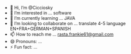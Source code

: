 - 👋 Hi, I’m @Cicciosky
- 👀 I’m interested in ... software 
- 🌱 I’m currently learning ... JAVA
- 💞️ I’m looking to collaborate on ... translate 4-5 language EN+FRA+GERMAN+SPANISH
- 📫 How to reach me ... rasta.frankie61@gmail.com 
- 😄 Pronouns: ...
- ⚡ Fun fact: ...

<!---
Cicciosky/Cicciosky is a ✨ special ✨ repository because its `README.md` (this file) appears on your GitHub profile.
You can click the Preview link to take a look at your changes.
--->
